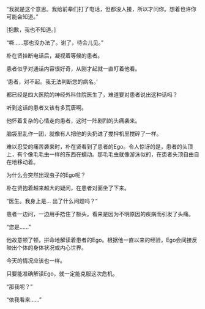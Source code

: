 “我就是这个意思。我给前辈们打了电话，但都没人接，所以才问你。想着也许你可能会知道。”

[抱歉，我也不知道。]

“嘶……那也没办法了。谢了，待会儿见。”

朴在贤挂断电话后，凝视着等候的患者。

患者似乎对通话内容很好奇，从刚才起就一直盯着他看。

‘患者，对不起。我无法判断您的病名。’

都已经是四大医院的神经外科住院医生了，难道要对患者说出这种话吗？

听到这话的患者又该有多荒唐啊。

他怀着复杂的心情走向患者，这时一阵剧烈的头痛袭来。

脑袋里乱作一团，就像有人把他的头扔进了搅拌机里搅碎了一样。

难以忍受的痛苦袭来时，朴在贤看到了患者的Ego。令人惊讶的是，患者的头顶上，有个像毛毛虫一样的东西在蠕动。那毛毛虫就像游泳似的，在患者头顶自由自在地移动着。

为什么会突然出现虫子的Ego呢？

朴在贤抱着越来越大的疑问，在患者对面坐了下来。

“医生。我身上是… 出了什么问题吗？”

患者一边问，一边用手捂住了额头。看来是因为不明原因的疾病而引发了头痛。

“您是……”

他故意顿了顿，拼命地解读着患者的Ego。根据他一直以来的经验，Ego会间接反映出个体的身体状况或内心世界。

今天的情况应该也一样。

只要能准确解读Ego，就一定能克服这次危机。

“那我呢？”

“依我看来……”